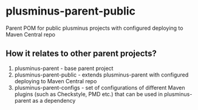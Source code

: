 # plusminus-parent-public
Parent POM for public plusminus projects with configured deploying to Maven Central repo

## How it relates to other parent projects?
1. plusminus-parent - base parent project
2. plusminus-parent-public - extends plusminus-parent with configured deploying to Maven Central repo
3. plusminus-parent-configs - set of configurations of different Maven plugins (such as Checkstyle, PMD etc.) that can be used in plusminus-parent as a dependency
